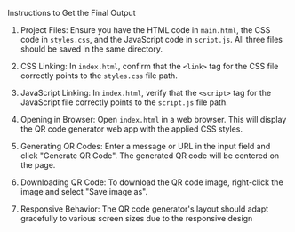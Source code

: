 Instructions to Get the Final Output

1. Project Files:
Ensure you have the HTML code in `main.html`, the CSS code in `styles.css`, and the JavaScript code in `script.js`. All 
three files should be saved in the same directory.

2. CSS Linking: 
In `index.html`, confirm that the `<link>` tag for the CSS file correctly points to the `styles.css` file path.

3. JavaScript Linking: 
In `index.html`, verify that the `<script>` tag for the JavaScript file correctly points to the `script.js` file path.

4. Opening in Browser:
Open `index.html` in a web browser. This will display the QR code generator web app with the applied CSS styles.

5. Generating QR Codes:
Enter a message or URL in the input field and click "Generate QR Code". The generated QR code will be centered on 
the page.

6. Downloading QR Code: 
To download the QR code image, right-click the image and select "Save image as".

7. Responsive Behavior: 
The QR code generator's layout should adapt gracefully to various screen sizes due to the responsive design
